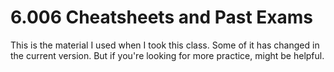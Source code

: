 # 6.006 Cheatsheets and Past Exams

This is the material I used when I took this class. Some of it has changed in the
current version. But if you're looking for more practice, might be helpful.
